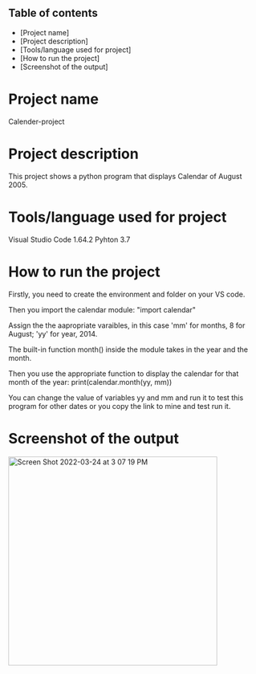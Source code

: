 ## Table of contents
* [Project name]
* [Project description]
* [Tools/language used for project]
* [How to run the project]
* [Screenshot of the output]



# Project name
Calender-project

# Project description
This project shows a python program that displays Calendar of August 2005.

# Tools/language used for project
Visual Studio Code 1.64.2
Pyhton 3.7

# How to run the project
Firstly, you need to create the environment and folder on your VS code.

Then you import the calendar module: "import calendar" 

Assign the the aapropriate varaibles, in this case 'mm' for months, 8 for August; 'yy' for year, 2014.

The built-in function month() inside the module takes in the year and the month.

Then you use the appropriate function to display the calendar for that month of the year:  print(calendar.month(yy, mm))

You can change the value of variables yy and mm and run it to test this program for other dates or you copy the link to mine and test run it.

# Screenshot of the output
<img width="416" alt="Screen Shot 2022-03-24 at 3 07 19 PM" src="https://user-images.githubusercontent.com/101514294/159932452-6f682cf0-02ee-48cd-8fbd-f90bd333dfa3.png">
